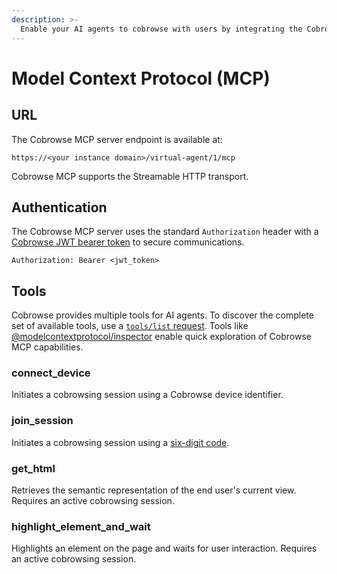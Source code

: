```yaml
---
description: >-
  Enable your AI agents to cobrowse with users by integrating the Cobrowse MCP server.
---
```


# Model Context Protocol (MCP)

## URL

The Cobrowse MCP server endpoint is available at:

```
https://<your instance domain>/virtual-agent/1/mcp
```

Cobrowse MCP supports the Streamable HTTP transport.

## Authentication

The Cobrowse MCP server uses the standard `Authorization` header with a [Cobrowse JWT bearer token](../agent-side-integrations/json-web-tokens-jwts/README.md) to secure communications.

```
Authorization: Bearer <jwt_token>
```

## Tools

Cobrowse provides multiple tools for AI agents. To discover the complete set of available tools, use a [`tools/list` request](https://modelcontextprotocol.io/specification/2025-06-18/server/tools#listing-tools). Tools like [@modelcontextprotocol/inspector](https://npmjs.com/package/@modelcontextprotocol/inspector) enable quick exploration of Cobrowse MCP capabilities.

### connect_device

Initiates a cobrowsing session using a Cobrowse device identifier.

### join_session

Initiates a cobrowsing session using a [six-digit code](../sdk-features/6-digit-codes.md).

### get_html

Retrieves the semantic representation of the end user's current view. Requires an active cobrowsing session.

### highlight_element_and_wait

Highlights an element on the page and waits for user interaction. Requires an active cobrowsing session.
